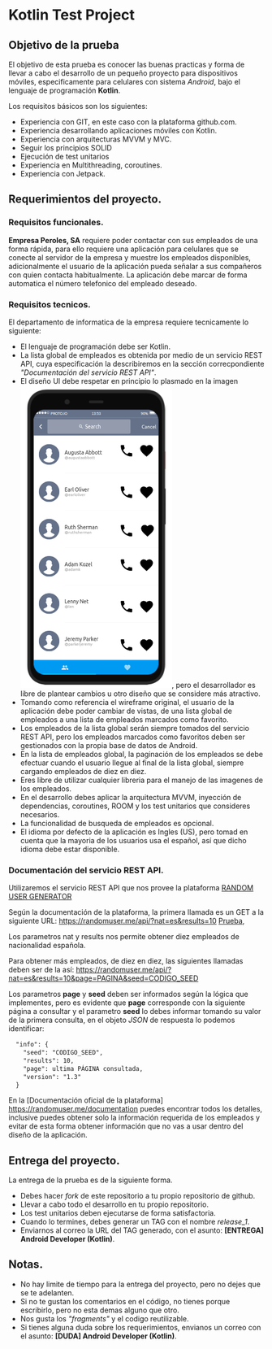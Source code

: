 # Kotlin Test Project


## Objetivo de la prueba
El objetivo de esta prueba es conocer las buenas practicas y forma de llevar a cabo el desarrollo de un pequeño proyecto para dispositivos móviles, especificamente para celulares con sistema *Android*, bajo el lenguaje de programación **Kotlin**.

Los requisitos básicos son los siguientes:
- Experiencia con GIT, en este caso con la plataforma github.com.
- Experiencia desarrollando aplicaciones móviles con Kotlin.
- Experiencia con arquitecturas MVVM y MVC.
- Seguir los principios SOLID
- Ejecución de test unitarios
- Experiencia en Multithreading, coroutines.
- Experiencia con Jetpack.

## Requerimientos del proyecto.

### Requisitos funcionales.
**Empresa Peroles, SA** requiere poder contactar con sus empleados de una forma rápida, para ello requiere una aplicación para celulares que se conecte al servidor de la empresa y muestre los empleados disponibles, adicionalmente el usuario de la aplicación pueda señalar a sus compañeros con quien contacta habitualmente. La aplicación debe marcar de forma automatica el número telefonico del empleado deseado.

### Requisitos tecnicos.
El departamento de informatica de la empresa requiere tecnicamente lo siguiente:
- El lenguaje de programación debe ser Kotlin.
- La lista global de empleados es obtenida por medio de un servicio REST API, cuya especificación la describiremos en la sección correcpondiente *"Documentación del servicio REST API"*.
- El diseño UI debe respetar en principio lo plasmado en la imagen ![wireframe.png](wireframe.png), pero el desarrollador es libre de plantear cambios u otro diseño que se considere más atractivo.
- Tomando como referencia el wireframe original, el usuario de la aplicación debe poder cambiar de vistas, de una lista global de empleados a una lista de empleados marcados como favorito.
- Los empleados de la lista global serán siempre tomados del servicio REST API, pero los empleados marcados como favoritos deben ser gestionados con la propia base de datos de Android.
- En la lista de empleados global, la paginación de los empleados se debe efectuar cuando el usuario llegue al final de la lista global, siempre cargando empleados de diez en diez.
- Eres libre de utilizar cualquier libreria para el manejo de las imagenes de los empleados.
- En el desarrollo debes aplicar la arquitectura MVVM, inyección de dependencias, coroutines, ROOM y los test unitarios que consideres necesarios.
- La funcionalidad de busqueda de empleados es opcional.
- El idioma por defecto de la aplicación es Ingles (US), pero tomad en cuenta que la mayoria de los usuarios usa el español, así que dicho idioma debe estar disponible.


### Documentación del servicio REST API.
Utilizaremos el servicio REST API que nos provee la plataforma [RANDOM USER GENERATOR](https://randomuser.me/) 

Según la documentación de la plataforma, la primera llamada es un GET a la siguiente URL:
https://randomuser.me/api/?nat=es&results=10  [Prueba](https://randomuser.me/),

Los parametros nat y results nos permite obtener diez empleados de nacionalidad española.

Para obtener más empleados, de diez en diez, las siguientes llamadas deben ser de la así:
https://randomuser.me/api/?nat=es&results=10&page=PAGINA&seed=CODIGO_SEED

Los parametros **page** y **seed** deben ser informados según la lógica que implementes, pero es evidente que **page** corresponde con la siguiente página a consultar y el parametro **seed** lo debes informar tomando su valor de la primera consulta, en el objeto *JSON* de respuesta lo podemos identificar:

```
  "info": {
    "seed": "CODIGO_SEED",
    "results": 10,
    "page": ultima PÁGINA consultada,
    "version": "1.3"
  }

```

En la [Documentación oficial de la plataforma] https://randomuser.me/documentation puedes encontrar todos los detalles, inclusive puedes obtener solo la información requerida de los empleados y evitar de esta forma obtener información que no vas a usar dentro del diseño de la aplicación.

## Entrega del proyecto.
La entrega de la prueba es de la siguiente forma.
* Debes hacer *fork* de este repositorio a tu propio repositorio de github.
* Llevar a cabo todo el desarrollo en tu propio repositorio.
* Los test unitarios deben ejecutarse de forma satisfactoria.
* Cuando lo termines, debes generar un TAG con el nombre *release_1*.
* Enviarnos al correo la URL del TAG generado, con el asunto: **[ENTREGA] Android Developer (Kotlin)**.


## Notas.
* No hay limite de tiempo para la entrega del proyecto, pero no dejes que se te adelanten.
* Si no te gustan los comentarios en el código, no tienes porque escribirlo, pero no esta demas alguno que otro.
* Nos gusta los *"fragments"* y el codigo reutilizable.
* Si tienes alguna duda sobre los requerimientos, envianos un correo con el asunto: **[DUDA] Android Developer (Kotlin)**.



